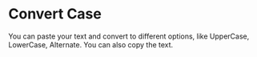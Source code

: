 <h1>Convert Case</h1>

<p>You can paste your text and convert to different options, like UpperCase, LowerCase, Alternate. You can also copy the text.<p>
